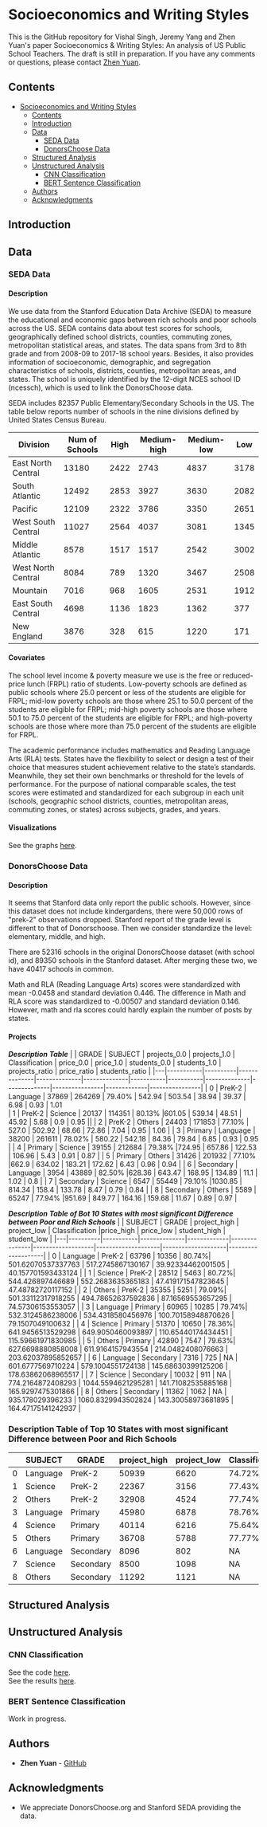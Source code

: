# Socioeconomics and Writing Styles

<!-- [![License](https://img.shields.io/badge/License-Apache2-blue.svg)](https://www.apache.org/licenses/LICENSE-2.0) [![Community](https://img.shields.io/badge/Join-Community-blue)](https://developer.ibm.com/callforcode/solutions/projects/get-started/) [![Website](https://img.shields.io/badge/View-Website-blue)](https://sample-project.s3-web.us-east.cloud-object-storage.appdomain.cloud/) -->

This is the GitHub repository for Vishal Singh, Jeremy Yang and Zhen Yuan's paper Socioeconomics & Writing Styles: An analysis of US Public School Teachers. The draft is still in preparation. If you have any comments or questions, please contact [Zhen Yuan](https://www.yuan-zhen.com/).

<!-- > If you're new to open source, please consider taking the [free "Introduction to Open Source" class](https://cognitiveclass.ai/courses/introduction-to-open-source). -->
> 
<!-- > [![Open Source Foundations](images/open-source-foundations.png)](https://cognitiveclass.ai/courses/introduction-to-open-source) -->

<!-- _Read this in other languages: [English](README.md), [한국어](./docs/README.ko.md), [português](./docs/README.pt_br.md)._ -->

## Contents

- [Socioeconomics and Writing Styles](#socioeconomics-and-writing-styles)
  - [Contents](#contents)
  - [Introduction](#introduction)
  - [Data](#data)
    - [SEDA Data](#seda-data)
    - [DonorsChoose Data](#donorschoose-data)
  - [Structured Analysis](#structured-analysis)
  - [Unstructured Analysis](#unstructured-analysis)
    - [CNN Classification](#cnn-classification)
    - [BERT Sentence Classification](#bert-sentence-classification)
  - [Authors](#authors)
  - [Acknowledgments](#acknowledgments)
## Introduction

## Data
### SEDA Data

#### Description
We use data from the Stanford Education Data Archive (SEDA) to measure the educational and economic gaps between rich schools and poor schools across the US. SEDA contains data about test scores for schools, geographically defined school districts, counties, commuting zones, metropolitan statistical areas, and states. The data spans from 3rd to 8th grade and from 2008-09 to 2017-18 school years. Besides, it also provides information of socioeconomic, demographic, and segregation characteristics of schools, districts, counties, metropolitan areas, and states. The school is uniquely identified by the 12-digit NCES school ID (ncessch), which is used to link the DonorsChoose data. 


SEDA includes 82357 Public Elementary/Secondary Schools in the US. The table below reports number of schools in the nine divisions defined by United States Census Bureau.

| Division           | Num of Schools         | High | Medium-high | Medium-low | Low |
|--------------------|--------------------|-----------------|------------------------|-----------------------|----------------|
| East North Central | 13180              | 2422            | 2743                   | 4837                  | 3178           |
| South Atlantic     | 12492              | 2853            | 3927                   | 3630                  | 2082           |  
| Pacific            | 12109              | 2322            | 3786                   | 3350                  | 2651           |  
| West South Central | 11027              | 2564            | 4037                   | 3081                  | 1345           |
| Middle Atlantic    | 8578               | 1517            | 1517                   | 2542                  | 3002           |  
| West North Central | 8084               | 789             | 1320                   | 3467                  | 2508           |
| Mountain           | 7016               | 968             | 1605                   | 2531                  | 1912           |   
| East South Central | 4698               | 1136            | 1823                   | 1362                  | 377            | 
| New England        | 3876               | 328             | 615                    | 1220                  | 171            |      


#### Covariates

The school level income & poverty measure we use is the free or reduced-price lunch (FRPL) ratio of students. Low-poverty schools are defined as public schools where 25.0 percent or less of the students are eligible for FRPL; mid-low poverty schools are those where 25.1 to 50.0 percent of the students are eligible for FRPL; mid-high poverty schools are those where 50.1 to 75.0 percent of the students are eligible for FRPL; and high-poverty schools are those where more than 75.0 percent of the students are eligible for FRPL.

The academic performance includes mathematics and Reading Language Arts (RLA) tests. States have the flexibility to select or design a test of their choice that measures student achievement relative to the state’s standards. Meanwhile, they set their own benchmarks or threshold for the levels of performance. For the purpose of national comparable scales, the test scores were estimated and standardized for each subgroup in each unit (schools, geographic school districts, counties, metropolitan areas, commuting zones, or states) across subjects, grades, and years. 


#### Visualizations

See the graphs [here](seda-vis.md).


### DonorsChoose Data


#### Description
It seems that Stanford data only report the public schools. However, since this dataset does not include kindergardens, there were 50,000 rows of "prek-2" observations dropped. Stanford report of the grade level is different to that of Donorschoose. Then we consider standardize the level: elementary, middle, and high.

There are 52316 schools in the original DonorsChoose dataset (with school id), and 89350 schools in the Stanford dataset. After merging these two, we have 40417 schools in common.

Math and RLA (Reading Language Arts) scores were standardized with mean -0.0458 and standard deviation 0.446. The difference in Math and RLA score was standardized
to -0.00507 and standard deviation 0.146. However, math and rla scores could hardly explain the number of posts by states.

#### Projects 

***Description Table***
|   | GRADE     | SUBJECT  | projects_0.0 | projects_1.0 | Classification    | price_0.0 | price_1.0 | students_0.0 | students_1.0 | projects_ratio | price_ratio | students_ratio |
|---|-----------|----------|--------------|--------------|--------------|-----------|-----------|--------------|--------------|----------------|-------------|----------------|
| 0 | PreK-2    | Language | 37869        | 264269       |   79.40%      | 542.94    | 503.54    | 38.94        | 39.37        | 6.98           | 0.93        | 1.01  
| 1 | PreK-2    | Science  | 20137        | 114351       |   80.13%   |601.05    | 539.14    | 48.51        | 45.92        | 5.68           | 0.9         | 0.95           ||
| 2 | PreK-2    | Others   | 24403        | 171853       |  77.10%      | 527.0     | 502.92    | 68.66        | 72.86        | 7.04           | 0.95        | 1.06           |
| 3 | Primary   | Language | 38200        | 261611       |   78.02%      | 580.22    | 542.18    | 84.36        | 79.84        | 6.85           | 0.93        | 0.95           |
| 4 | Primary   | Science  | 39155        | 212684       |  79.38%     |724.95    | 657.86    | 122.53       | 106.96       | 5.43           | 0.91        | 0.87           | 
| 5 | Primary   | Others   | 31426        | 201932       |     77.10%      |662.9     | 634.02    | 183.21       | 172.62       | 6.43           | 0.96        | 0.94           |
| 6 | Secondary | Language | 3954         | 43889        |    82.50%      |628.36    | 643.47    | 168.95       | 134.89       | 11.1           | 1.02        | 0.8            |
| 7 | Secondary | Science  | 6547         | 55449        |    79.10%      |1030.85   | 814.34    | 158.4        | 133.78       | 8.47           | 0.79        | 0.84           | 
| 8 | Secondary | Others   | 5589         | 65247        |    77.94%        |951.69    | 849.77    | 164.16       | 159.68       | 11.67          | 0.89        | 0.97           |


***Description Table of Bot 10 States with most significant Difference between Poor and Rich Schools***
|   | SUBJECT  | GRADE     | project_high | project_low |  Classification    |price_high         | price_low          | student_high       | student_low        |
|---|----------|-----------|--------------|-------------|---------------|-------------------|--------------------|--------------------|--------------------|
| 0 | Language | PreK-2    | 63796        | 10356       | 80.74%| 501.62070537337763 | 517.2745867130167  | 39.92334462001505  | 40.157701593433124 |
| 1 | Science  | PreK-2    | 28512        | 5463        | 80.72%| 544.426897446689   | 552.2683635365183  | 47.419171547823645 | 47.48782720117152  |
| 2 | Others   | PreK-2    | 35355        | 5251        | 79.09%| 501.33112317918255 | 494.78652637592836 | 87.16569553657295  | 74.57306153553057  |
| 3 | Language | Primary   | 60965        | 10285       | 79.74%| 532.3124586238006  | 534.4318580456976  | 100.70158948870626 | 79.1507049100632   |
| 4 | Science  | Primary   | 51370        | 10650       | 78.36%| 641.9456513529298  | 649.9050460093897  | 110.65440174434451 | 115.59661971830985 |
| 5 | Others   | Primary   | 42890        | 7547        | 79.63%| 627.6698880858008  | 611.9164157943554  | 214.0482408076663  | 203.62037895852657 |
| 6 | Language | Secondary | 7316         | 725         | NA |  601.6777569710224  | 579.1004551724138  | 145.68630399125206 | 178.63862068965517 |
| 7 | Science  | Secondary | 10032        | 911         | NA |  774.2164872408293  | 1044.5594621295281 | 141.71082535885168 | 165.9297475301866  |
| 8 | Others   | Secondary | 11362        | 1062        | NA |  935.178029396233   | 1060.8329943502824 | 143.30058973681895 | 164.47175141242937 |

### Description Table of Top 10 States with most significant Difference between Poor and Rich Schools

|   | SUBJECT  | GRADE     | project_high | project_low | Classification  | price_high         | price_low          | student_high       | student_low        |
|---|----------|-----------|--------------|-------------|-------------|--------------------|--------------------|--------------------|--------------------|
| 0 | Language | PreK-2    | 50939        | 6620        | 74.72%| 492.84362021241094 | 510.503003021148   | 39.52513889706893  | 39.08522212148685  |
| 1 | Science  | PreK-2    | 22367        | 3156        | 77.43%| 535.0324849108061  | 537.1058935361217  | 43.5677560692091   | 50.47877059569075  |
| 2 | Others   | PreK-2    | 32908        | 4524        | 77.74%| 500.0273915157409  | 504.27066755083996 | 69.22383614926461  | 79.00707338638374  |
| 3 | Language | Primary   | 45980        | 6878        | 78.76%| 529.6994858634189  | 545.404789182902   | 77.73422071425465  | 97.71495055264688  |
| 4 | Science  | Primary   | 40114        | 6216        | 75.64%| 622.3851730069302  | 686.7385006435005  | 98.96377552292388  | 121.85358004827032 |
| 5 | Others   | Primary   | 36708        | 5788        | 77.77%| 599.5132709491119  | 635.0813251554941  | 175.01122493461204 | 187.6055632342778  |
| 6 | Language | Secondary | 8096         | 802         | NA | 612.6110783102766  | 561.5047506234414  | 131.51550339715874 | 169.91895261845386 |
| 7 | Science  | Secondary | 8500         | 1098        |  NA | 809.3969917647058  | 1149.372122040073  | 127.5353654230905  | 140.79781420765028 |
| 8 | Others   | Secondary | 11292        | 1121        |  NA | 859.5557952532765  | 991.54409455843    | 141.64895501239815 | 165.5834076717217  |





## Structured Analysis

<!-- ![Video transcription/translation app](https://developer.ibm.com/developer/tutorials/cfc-starter-kit-speech-to-text-app-example/images/cfc-covid19-remote-education-diagram-2.png) -->


## Unstructured Analysis

### CNN Classification
See the code [here](CNN_Wordcloud.ipynb).\
See the results [here](wordcloud.md).
### BERT Sentence Classification
Work in progress.



<!-- [More detail is available here](./docs/DESCRIPTION.md) -->



## Authors

<!-- <a href="https://github.com/Call-for-Code/Project-Sample/graphs/contributors">
  <img src="https://contributors-img.web.app/image?repo=Call-for-Code/Project-Sample" />
</a> -->

- **Zhen Yuan** - [GitHub](https://github.com/zyuan-mkt)

## Acknowledgments

- We appreciate DonorsChoose.org and Stanford SEDA providing the data.



